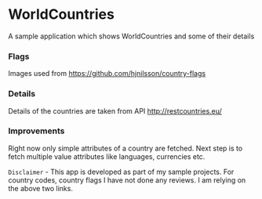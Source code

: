 # WorldCountries
A sample application which shows WorldCountries and some of their details

### Flags

Images used from https://github.com/hjnilsson/country-flags

### Details

Details of the countries are taken from API http://restcountries.eu/

### Improvements

Right now only simple attributes of a country are fetched. Next step is to fetch multiple value attributes like languages, currencies etc.

`Disclaimer` - This app is developed as part of my sample projects. For country codes, country flags I have not done any reviews. I am relying on the above two links.
